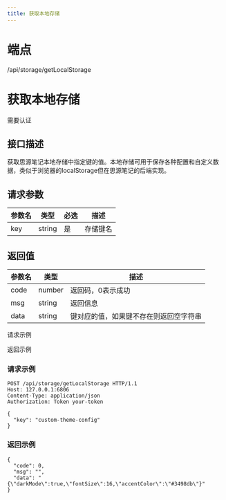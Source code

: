 ```yaml
---
title: 获取本地存储
---
```

# 端点

/api/storage/getLocalStorage

# 获取本地存储

需要认证

## 接口描述

获取思源笔记本地存储中指定键的值。本地存储可用于保存各种配置和自定义数据，类似于浏览器的localStorage但在思源笔记的后端实现。

## 请求参数

| 参数名 | 类型 | 必选 | 描述 |
| --- | --- | --- | --- |
| key | string | 是 | 存储键名 |

## 返回值

| 参数名 | 类型 | 描述 |
| --- | --- | --- |
| code | number | 返回码，0表示成功 |
| msg | string | 返回信息 |
| data | string | 键对应的值，如果键不存在则返回空字符串 |

请求示例

返回示例

### 请求示例

```
POST /api/storage/getLocalStorage HTTP/1.1
Host: 127.0.0.1:6806
Content-Type: application/json
Authorization: Token your-token

{
  "key": "custom-theme-config"
}
```

### 返回示例

```
{
  "code": 0,
  "msg": "",
  "data": "{\"darkMode\":true,\"fontSize\":16,\"accentColor\":\"#3498db\"}"
}
```

